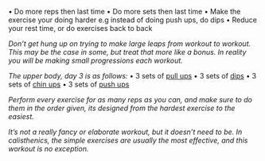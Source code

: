 •   Do more reps then last time
•   Do more sets then last time
•   Make the exercise your doing harder e.g instead of doing push ups, do dips
•   Reduce your rest time, or do exercises back to back

_Don’t get hung up on trying to make large leaps from workout to workout. This may be the case in some, but treat that more like a bonus. In reality you will be making small progressions each workout._

*The upper body,  day 3 is as follows:*
•   3 sets of [pull ups](https://www.youtube.com/watch?v=eGo4IYlbE5g)
•   3 sets of [dips](https://www.youtube.com/watch?v=2z8JmcrW-As)
•   3 sets of [chin ups](https://www.youtube.com/watch?v=brhRXlOhsAM)
•   3 sets of [push ups](https://www.youtube.com/watch?v=rUcvA5351kk)

_Perform every exercise for as many reps as you can, and make sure to do them in the order given, its designed from the hardest exercise to the easiest._

*It’s not a really fancy or elaborate workout, but it doesn’t need to be. In calisthenics, the simple exercises are usually the most effective, and this workout is no exception.*